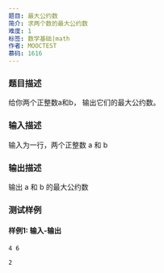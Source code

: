 ```yaml
---
题目: 最大公约数
简介: 求两个数的最大公约数
难度: 1
标签: 数学基础|math
作者: MOOCTEST
慕码: 1616
---
```


### 题目描述

给你两个正整数a和b， 输出它们的最大公约数。

### 输入描述

输入为一行，两个正整数 a 和 b

### 输出描述

输出 a 和 b 的最大公约数

### 测试样例

#### 样例1: 输入-输出

```
4 6
```

```
2
```


